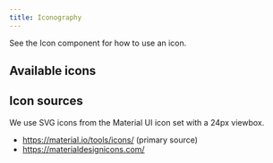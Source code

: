 ```yaml
---
title: Iconography
---
```


See the <gatsby-link to="/icon">Icon component</gatsby-link> for how to use an icon.

## Available icons

<div>
  <iconography></iconography>
</div>

## Icon sources

We use SVG icons from the Material UI icon set with a 24px viewbox.

- https://material.io/tools/icons/ (primary source)
- https://materialdesignicons.com/

